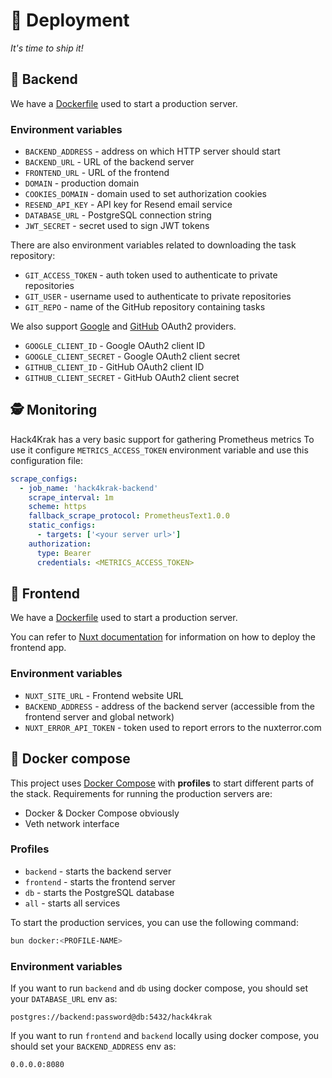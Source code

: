 # 🚀 Deployment

*It's time to ship it!*

## 🍖 Backend

We have a [Dockerfile](backend/Dockerfile) used to start a production server.

### Environment variables

- `BACKEND_ADDRESS` - address on which HTTP server should start
- `BACKEND_URL` - URL of the backend server
- `FRONTEND_URL` - URL of the frontend
- `DOMAIN` - production domain
- `COOKIES_DOMAIN` - domain used to set authorization cookies
- `RESEND_API_KEY` - API key for Resend email service
- `DATABASE_URL` - PostgreSQL connection string
- `JWT_SECRET` - secret used to sign JWT tokens

There are also environment variables related to downloading the task repository:

- `GIT_ACCESS_TOKEN` - auth token used to authenticate to private repositories
- `GIT_USER` - username used to authenticate to private repositories
- `GIT_REPO` - name of the GitHub repository containing tasks

We also support [Google](https://developers.google.com/identity/protocols/oauth2) and [GitHub](https://docs.github.com/en/apps/oauth-apps/building-oauth-apps/authorizing-oauth-apps) OAuth2 providers.

- `GOOGLE_CLIENT_ID` - Google OAuth2 client ID
- `GOOGLE_CLIENT_SECRET` - Google OAuth2 client secret
- `GITHUB_CLIENT_ID` - GitHub OAuth2 client ID
- `GITHUB_CLIENT_SECRET` - GitHub OAuth2 client secret

## 🕵️ Monitoring

Hack4Krak has a very basic support for gathering Prometheus metrics
To use it configure `METRICS_ACCESS_TOKEN` environment variable and use this configuration file:

```yaml
scrape_configs:
  - job_name: 'hack4krak-backend'
    scrape_interval: 1m
    scheme: https
    fallback_scrape_protocol: PrometheusText1.0.0
    static_configs:
      - targets: ['<your server url>']
    authorization:
      type: Bearer
      credentials: <METRICS_ACCESS_TOKEN>
```

## 🥩 Frontend

We have a [Dockerfile](frontend/Dockerfile) used to start a production server.

You can refer to [Nuxt documentation](https://nuxt.com/docs/getting-started/deployment) for information on how to deploy
the frontend app.

### Environment variables

- `NUXT_SITE_URL` - Frontend website URL
- `BACKEND_ADDRESS` - address of the backend server (accessible from the frontend server and global network)
- `NUXT_ERROR_API_TOKEN` - token used to report errors to the nuxterror.com

## 🐋 Docker compose

This project uses [Docker Compose](docker-compose.yml) with **profiles** to start different parts of the stack.
Requirements for running the production servers are:
- Docker & Docker Compose obviously
- Veth network interface

### Profiles

- `backend` - starts the backend server
- `frontend` - starts the frontend server
- `db` - starts the PostgreSQL database
- `all` - starts all services

To start the production services, you can use the following command:

```bash
bun docker:<PROFILE-NAME>
```

### Environment variables

If you want to run `backend` and `db` using docker compose, you should set your `DATABASE_URL` env as:
```
postgres://backend:password@db:5432/hack4krak
```

If you want to run `frontend` and `backend` locally using docker compose, you should set your `BACKEND_ADDRESS` env as:
```
0.0.0.0:8080
```

